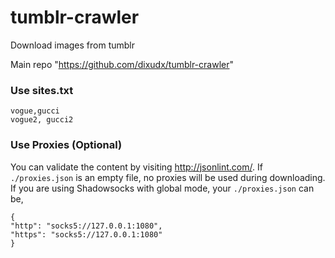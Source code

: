 # tumblr-crawler
Download images from tumblr 

Main repo "https://github.com/dixudx/tumblr-crawler"

### Use sites.txt

```
vogue,gucci
vogue2, gucci2
```

### Use Proxies (Optional)
You can validate the content by visiting <http://jsonlint.com/>.
If `./proxies.json` is an empty file, no proxies will be used during downloading.
If you are using Shadowsocks with global mode, your `./proxies.json` can be,

```
{
"http": "socks5://127.0.0.1:1080",
"https": "socks5://127.0.0.1:1080" 
}
```
